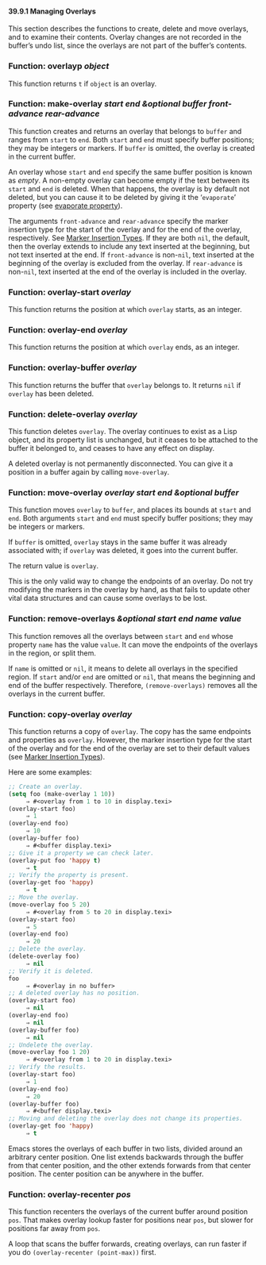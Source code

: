 

#### 39.9.1 Managing Overlays

This section describes the functions to create, delete and move overlays, and to examine their contents. Overlay changes are not recorded in the buffer’s undo list, since the overlays are not part of the buffer’s contents.

### Function: **overlayp** *object*

This function returns `t` if `object` is an overlay.

### Function: **make-overlay** *start end \&optional buffer front-advance rear-advance*

This function creates and returns an overlay that belongs to `buffer` and ranges from `start` to `end`. Both `start` and `end` must specify buffer positions; they may be integers or markers. If `buffer` is omitted, the overlay is created in the current buffer.

An overlay whose `start` and `end` specify the same buffer position is known as *empty*. A non-empty overlay can become empty if the text between its `start` and `end` is deleted. When that happens, the overlay is by default not deleted, but you can cause it to be deleted by giving it the ‘`evaporate`’ property (see [evaporate property](Overlay-Properties.html)).

The arguments `front-advance` and `rear-advance` specify the marker insertion type for the start of the overlay and for the end of the overlay, respectively. See [Marker Insertion Types](Marker-Insertion-Types.html). If they are both `nil`, the default, then the overlay extends to include any text inserted at the beginning, but not text inserted at the end. If `front-advance` is non-`nil`, text inserted at the beginning of the overlay is excluded from the overlay. If `rear-advance` is non-`nil`, text inserted at the end of the overlay is included in the overlay.

### Function: **overlay-start** *overlay*

This function returns the position at which `overlay` starts, as an integer.

### Function: **overlay-end** *overlay*

This function returns the position at which `overlay` ends, as an integer.

### Function: **overlay-buffer** *overlay*

This function returns the buffer that `overlay` belongs to. It returns `nil` if `overlay` has been deleted.

### Function: **delete-overlay** *overlay*

This function deletes `overlay`. The overlay continues to exist as a Lisp object, and its property list is unchanged, but it ceases to be attached to the buffer it belonged to, and ceases to have any effect on display.

A deleted overlay is not permanently disconnected. You can give it a position in a buffer again by calling `move-overlay`.

### Function: **move-overlay** *overlay start end \&optional buffer*

This function moves `overlay` to `buffer`, and places its bounds at `start` and `end`. Both arguments `start` and `end` must specify buffer positions; they may be integers or markers.

If `buffer` is omitted, `overlay` stays in the same buffer it was already associated with; if `overlay` was deleted, it goes into the current buffer.

The return value is `overlay`.

This is the only valid way to change the endpoints of an overlay. Do not try modifying the markers in the overlay by hand, as that fails to update other vital data structures and can cause some overlays to be lost.

### Function: **remove-overlays** *\&optional start end name value*

This function removes all the overlays between `start` and `end` whose property `name` has the value `value`. It can move the endpoints of the overlays in the region, or split them.

If `name` is omitted or `nil`, it means to delete all overlays in the specified region. If `start` and/or `end` are omitted or `nil`, that means the beginning and end of the buffer respectively. Therefore, `(remove-overlays)` removes all the overlays in the current buffer.

### Function: **copy-overlay** *overlay*

This function returns a copy of `overlay`. The copy has the same endpoints and properties as `overlay`. However, the marker insertion type for the start of the overlay and for the end of the overlay are set to their default values (see [Marker Insertion Types](Marker-Insertion-Types.html)).

Here are some examples:

```lisp
;; Create an overlay.
(setq foo (make-overlay 1 10))
     ⇒ #<overlay from 1 to 10 in display.texi>
(overlay-start foo)
     ⇒ 1
(overlay-end foo)
     ⇒ 10
(overlay-buffer foo)
     ⇒ #<buffer display.texi>
;; Give it a property we can check later.
(overlay-put foo 'happy t)
     ⇒ t
;; Verify the property is present.
(overlay-get foo 'happy)
     ⇒ t
;; Move the overlay.
(move-overlay foo 5 20)
     ⇒ #<overlay from 5 to 20 in display.texi>
(overlay-start foo)
     ⇒ 5
(overlay-end foo)
     ⇒ 20
;; Delete the overlay.
(delete-overlay foo)
     ⇒ nil
;; Verify it is deleted.
foo
     ⇒ #<overlay in no buffer>
;; A deleted overlay has no position.
(overlay-start foo)
     ⇒ nil
(overlay-end foo)
     ⇒ nil
(overlay-buffer foo)
     ⇒ nil
;; Undelete the overlay.
(move-overlay foo 1 20)
     ⇒ #<overlay from 1 to 20 in display.texi>
;; Verify the results.
(overlay-start foo)
     ⇒ 1
(overlay-end foo)
     ⇒ 20
(overlay-buffer foo)
     ⇒ #<buffer display.texi>
;; Moving and deleting the overlay does not change its properties.
(overlay-get foo 'happy)
     ⇒ t
```

Emacs stores the overlays of each buffer in two lists, divided around an arbitrary center position. One list extends backwards through the buffer from that center position, and the other extends forwards from that center position. The center position can be anywhere in the buffer.

### Function: **overlay-recenter** *pos*

This function recenters the overlays of the current buffer around position `pos`. That makes overlay lookup faster for positions near `pos`, but slower for positions far away from `pos`.

A loop that scans the buffer forwards, creating overlays, can run faster if you do `(overlay-recenter (point-max))` first.
